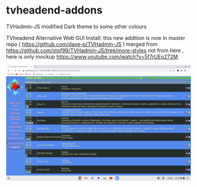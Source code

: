 # tvheadend-addons

TVHadmin-JS modified Dark theme to some other colours

TVheadend Alternative Web GUI Install:
this new addition is now in master repo ( https://github.com/dave-p/TVHadmin-JS ) merged from https://github.com/stpf99/TVHadmin-JS/tree/more-styles not from here , here is only mockup
https://www.youtube.com/watch?v=5f7rUEo272M

<img width="964" alt="TVHADMIN-JS-theme" src="https://github.com/stpf99/tvheadend-addons/blob/96e6e32e6864726b14ece2eb3b2ba832fede20c1/Screenshot%202023-05-17%2021.20.35.png">
